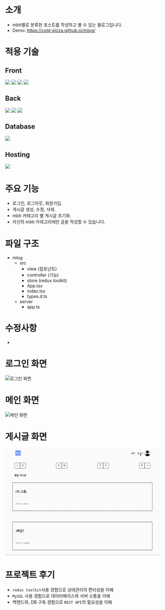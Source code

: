 # 소개

-   mbti별로 분류한 포스트를 작성하고 볼 수 있는 블로그입니다.
-   Demo: https://cold-pizza.github.io/mlog/

# 적용 기술

## Front

<img src="https://img.shields.io/badge/React-61DAFB?style=flat&logo=React&logoColor=white"/> <img src="https://img.shields.io/badge/TypeScript-3178C6?style=flat&logo=typescript&logoColor=white"/> <img src="https://img.shields.io/badge/Sass-CC6699?style=flat&logo=Sass&logoColor=white"/> <img src="https://img.shields.io/badge/Redux-764ABC?style=flat&logo=redux&logoColor=white"/>

## Back

<img src="https://img.shields.io/badge/Node.js-339933?style=flat&logo=node.js&logoColor=white"/> <img src="https://img.shields.io/badge/express.js-000000?style=flat&logo=express&logoColor=white"/> <img src="https://img.shields.io/badge/TypeScript-3178C6?style=flat&logo=typescript&logoColor=white"/>

## Database

<img src="https://img.shields.io/badge/MySQL-4479A1?style=flat&logo=mysql&logoColor=white"/>

## Hosting

<img src="https://img.shields.io/badge/Github-181717?style=flat&logo=github&logoColor=white"/>

# 주요 기능

-   로그인, 로그아웃, 회원가입.
-   게시글 생성, 수정, 삭제.
-   mbti 카테고리 별 게시글 초기화.
-   자신의 mbti 카테고리에만 글을 작성할 수 있습니다.

# 파일 구조

-   mlog
    -   src
        -   view (컴포넌트)
        -   controller (기능)
        -   store (redux toolkit)
        -   App.tsx
        -   index.tsx
        -   types.d.ts
    -   server
        -   app.ts

# 수정사항

-

# 로그인 화면

![로그인 화면](public/images/screen1225.gif)

# 메인 화면

![메인 화면](public/images/screen1225-1.gif)

# 게시글 화면

![게시글 화면](public/images/screen1225-2.gif)

# 프로젝트 후기

-   <code>redux toolkit</code>사용 경험으로 상태관리의 편리성을 이해
-   <code>MySQL</code> 사용 경험으로 데이터베이스와 서버 소통을 이해
-   백엔드와, DB 구축 경험으로 <code>REST API</code>의 필요성을 이해
